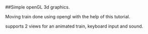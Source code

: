 ##Simple openGL 3d graphics.

Moving train done using opengl with the help of this tutorial.

supports 2 views for an animated train, keyboard input and sound.
